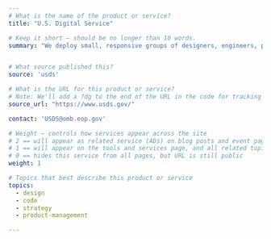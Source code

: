 ```yaml
---
# What is the name of the product or service?
title: "U.S. Digital Service"

# Keep it short — should be no longer than 10 words.
summary: "We deploy small, responsive groups of designers, engineers, product managers, and bureaucracy specialists to work with and empower civil servants."


# What source published this?
source: 'usds'

# What is the URL for this product or service?
# Note: We'll add a ?dg to the end of the URL in the code for tracking purposes
source_url: "https://www.usds.gov/"

contact: 'USDS@omb.eop.gov'

# Weight — controls how services appear across the site
# 2 == will appear as related service (ADs) on blog posts and event pages
# 1 == will appear on the tools and services page, and all related topic pages
# 0 == hides this service from all pages, but URL is still public
weight: 1

# Topics that best describe this product or service
topics:
  - design
  - code
  - strategy
  - product-management

---
```

